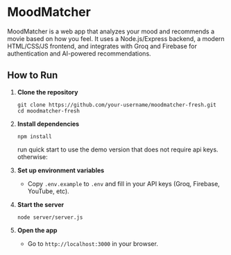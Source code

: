 # MoodMatcher

MoodMatcher is a web app that analyzes your mood and recommends a movie based on how you feel. It uses a Node.js/Express backend, a modern HTML/CSS/JS frontend, and integrates with Groq and Firebase for authentication and AI-powered recommendations.

## How to Run

1. **Clone the repository**
   ```
   git clone https://github.com/your-username/moodmatcher-fresh.git
   cd moodmatcher-fresh
   ```

2. **Install dependencies**
   ```
   npm install
   ```
   run quick start to use the demo version that does not require api keys.
   otherwise:

3. **Set up environment variables**
   - Copy `.env.example` to `.env` and fill in your API keys (Groq, Firebase, YouTube, etc).

4. **Start the server**
   ```
   node server/server.js
   ```

6. **Open the app**
   - Go to `http://localhost:3000` in your browser.

